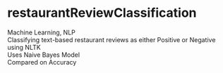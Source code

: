 # restaurantReviewClassification
Machine Learning, NLP\
Classifying text-based restaurant reviews as either Positive or Negative using NLTK\
Uses Naive Bayes Model\
Compared on Accuracy
